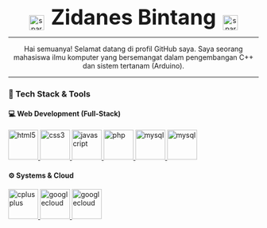 <div align="center">
  <img src="https://media.giphy.com/media/l0HlJzNsyz5vS/giphy.gif" width="30" height="30" alt="sparkle" style="vertical-align: middle;">
  <h1 style="display: inline-block; margin: 0 10px; font-size: 3em;">Zidanes Bintang</h1>
  <img src="https://media.giphy.com/media/l0HlJzNsyz5vS/giphy.gif" width="30" height="30" alt="sparkle" style="vertical-align: middle;">
</div>

---

<p align="center">
  Hai semuanya! Selamat datang di profil GitHub saya.
  Saya seorang mahasiswa ilmu komputer yang bersemangat dalam pengembangan C++ dan sistem tertanam (Arduino).
</p>

---


### 🚀 Tech Stack & Tools


#### 💻 Web Development (Full-Stack)
<p align="left"> 
  <a href="https://developer.mozilla.org/en-US/docs/Web/HTML" target="_blank" rel="noreferrer"> 
    <img src="https://cdn.jsdelivr.net/gh/devicons/devicon/icons/html5/html5-original.svg" alt="html5" width="60" height="60"/> 
  </a> 
  <a href="https://developer.mozilla.org/en-US/docs/Web/CSS" target="_blank" rel="noreferrer"> 
    <img src="https://cdn.jsdelivr.net/gh/devicons/devicon/icons/css3/css3-original.svg" alt="css3" width="60" height="60"/> 
  </a> 
  <a href="https://developer.mozilla.org/en-US/docs/Web/JavaScript" target="_blank" rel="noreferrer"> 
    <img src="https://cdn.jsdelivr.net/gh/devicons/devicon/icons/javascript/javascript-original.svg" alt="javascript" width="60" height="60"/> 
  </a>
  <a href="https://www.php.net" target="_blank" rel="noreferrer"> 
    <img src="https://cdn.jsdelivr.net/gh/devicons/devicon/icons/php/php-original.svg" alt="php" width="60" height="60"/> 
  </a> 
  <a href="https://www.mysql.com/" target="_blank" rel="noreferrer"> 
    <img src="https://cdn.jsdelivr.net/gh/devicons/devicon/icons/mysql/mysql-original-wordmark.svg" alt="mysql" width="60" height="60"/> 
  </a>
  <a href="https://nextjs.org/" target="_blank" rel="noreferrer"> 
    <img src="https://cdn.jsdelivr.net/gh/devicons/devicon@latest/icons/nextjs/nextjs-original.svg" alt="mysql" width="60" height="60"/>
  </a>
</p>

#### ⚙️ Systems & Cloud
<p align="left"> 
  <a href="https://isocpp.org/" target="_blank" rel="noreferrer"> 
    <img src="https://cdn.jsdelivr.net/gh/devicons/devicon/icons/cplusplus/cplusplus-original.svg" alt="cplusplus" width="60" height="60"/> 
  </a> 
  <a href="https://cloud.google.com/" target="_blank" rel="noreferrer"> 
    <img src="https://cdn.jsdelivr.net/gh/devicons/devicon/icons/googlecloud/googlecloud-original.svg" alt="googlecloud" width="60" height="60"/> 
  </a>
  <a href="https://www.python.org"/" target="_blank" rel="noreferrer"> 
    <img src="https://cdn.jsdelivr.net/gh/devicons/devicon@latest/icons/python/python-original.svg" alt="googlecloud" width="60" height="60"/> 
  </a> 
</p>

